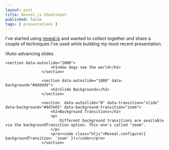 ```yaml
---
layout: post
title: Reveal.js Cheatsheet
published: false 
tags: [ presentations ]
---
```


I've started using [reveal.js](https://github.com/hakimel/reveal.js/) and wanted to collect together 
and share a couple of techniques I've used while building my most recent presentation.

!Auto-advancing slides

~~~
<section data-autoslide="2000">
					<h1>How dogs see the world</h1>
				</section>
					
				<section data-autoslide="1000" data-background="#dddddd">
					<h2>Slide Backgrounds</h2>
				</section>

				<section  data-autoslide="0" data-transition="slide" data-background="#4d7e65" data-background-transition="zoom">
					<h2>Background Transitions</h2>
					<p>
						Different background transitions are available via the backgroundTransition option. This one's called "zoom".
					</p>
					<pre><code class="hljs">Reveal.configure({ backgroundTransition: 'zoom' })</code></pre>
				</section> 
~~~

